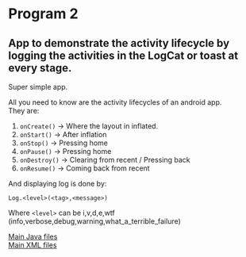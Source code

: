 # Program 2

## App to demonstrate the activity lifecycle by logging the activities in the LogCat or toast at every stage.

Super simple app.  

All you need to know are the activity lifecycles of an android app.  
They are:  

 1) `onCreate()` -> Where the layout in inflated.
 2) `onStart()` -> After inflation
 3) `onStop()` -> Pressing home
 4) `onPause()` -> Pressing home
 5) `onDestroy()` -> Clearing from recent / Pressing back
 6) `onResume()` -> Coming back from recent

And displaying log is done by:
```
Log.<level>(<tag>,<message>)
```
Where `<level>` can be i,v,d,e,wtf (info,verbose,debug,warning,what_a_terrible_failure)

[Main Java files](https://github.com/DroidFreak32/MADLabApps/tree/a02_log_lifecycle/app/src/main/java/com/example/student/mad_labapp)  
[Main XML files](https://github.com/DroidFreak32/MADLabApps/tree/a02_log_lifecycle/app/src/main/res/layout)  
